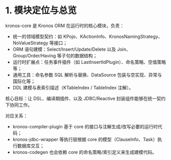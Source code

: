 # 1. 模块定位与总览

kronos-core 是 Kronos ORM 在运行时的核心模块，负责：
- 统一的领域模型契约：如 KPojo、KActionInfo、KronosNamingStrategy、NoValueStrategy 等接口；
- ORM 语句建模：Select/Insert/Update/Delete 以及 Join、Group/Order/Having 等子句的数据结构；
- 运行时扩展点：任务事件插件（如 LastInsertIdPlugin）、命名策略、空值策略等；
- 通用工具：命名参数 SQL 解析与替换、DataSource 包装与空实现、异常与国际化等；
- DDL 建模与表索引描述（KTableIndex / TableIndex 注解）。

核心目标：让 DSL、编译期插件、以及 JDBC/Reactive 封装组件能够在统一契约下协同工作。

对应关系：
- kronos-compiler-plugin 基于 core 的接口与注解生成/改写必要的运行时代码；
- kronos-jdbc-wrapper 等执行层根据 core 的模型（ClauseInfo、Task）执行数据库交互；
- kronos-codegen 也会依赖 core 的命名策略/索引定义来生成建模代码。
